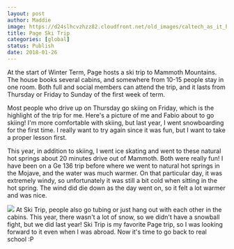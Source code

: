 ```yaml
---
layout: post
author: Maddie
image: https://d24slhcvzhzz82.cloudfront.net/old_images/caltech_as_it_happens/6a0105349b8251970b01b7c947d18e970b.jpg
title: Page Ski Trip
categories: [global]
status: Publish
date: 2018-01-26
---
```


At the start of Winter Term, Page hosts a ski trip to Mammoth Mountains. The house books several cabins, and somewhere from 10-15 people stay in one room. Both full and social members can attend the trip, and it lasts from Thursday or Friday to Sunday of the first week of term.

Most people who drive up on Thursday go skiing on Friday, which is the highlight of the trip for me. Here's a picture of me and Fabio about to go skiing! I'm more comfortable with skiing, but last year, I went snowboarding for the first time. I really want to try again since it was fun, but I want to take a proper lesson first.

This year, in addition to skiing, I went ice skating and went to these natural hot springs about 20 minutes drive out of Mammoth. Both were really fun! I have been on a Ge 136 trip before where we went to natural hot springs in the Mojave, and the water was much warmer. On that particular day, it was extremely windy, so unfortunately it was still a bit cold when sitting in the hot spring. The wind did die down as the day went on, so it felt a lot warmer and was nice.


![](https://d24slhcvzhzz82.cloudfront.net/old_images/caltech_as_it_happens/6a0105349b8251970b01b7c947d182970b.jpg)
At Ski Trip, people also go tubing or just hang out with each other in the cabins. This year, there wasn't a lot of snow, so we didn't have a snowball fight, but we did last year! Ski Trip is my favorite Page trip, so I was looking forward to it even when I was abroad. Now it's time to go back to real school :P
